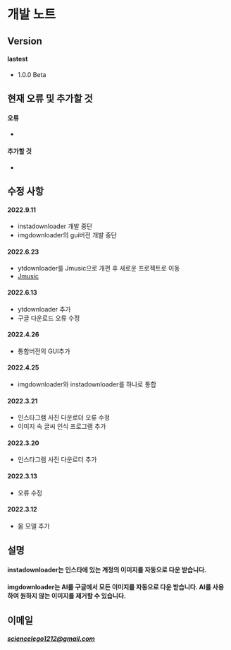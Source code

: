 # 개발 노트

## Version
#### lastest
 - 1.0.0 Beta


## 현재 오류 및 추가할 것
#### 오류
 - 

#### 추가할 것
 - 

## 수정 사항
#### 2022.9.11
 - instadownloader 개발 중단
 - imgdownloader의 gui버전 개발 중단

#### 2022.6.23
 - ytdownloader를 Jmusic으로 개편 후 새로운 프로젝트로 이동
 - [Jmusic](https://github.com/leejuneyeol/Jmusic "Jmusic으로")

#### 2022.6.13
 - ytdownloader 추가
 - 구글 다운로드 오류 수정

#### 2022.4.26
 - 통합버전의 GUI추가

#### 2022.4.25
 - imgdownloader와 instadownloader를 하나로 통합

#### 2022.3.21
- 인스타그램 사진 다운로더 오류 수정
- 이미지 속 글씨 인식 프로그램 추가

#### 2022.3.20
- 인스타그램 사진 다운로더 추가

#### 2022.3.13
- 오류 수정

#### 2022.3.12
- 몸 모델 추가

## 설명
#### instadownloader는 인스타에 있는 계정의 이미지를 자동으로 다운 받습니다.
#### imgdownloader는 AI를 구글에서 모든 이미지를 자동으로 다운 받습니다. AI를 사용하여 원하지 않는 이미지를 제거할 수 있습니다.

## 이메일
##### <sciencelego1212@gmail.com>